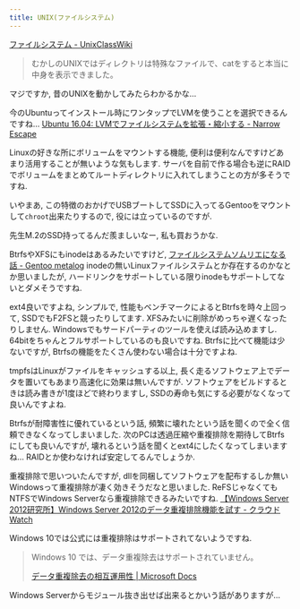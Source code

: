 ```yaml
---
title: UNIX(ファイルシステム)
---
```


[ファイルシステム - UnixClassWiki](https://uc2.h2np.net/index.php/%E3%83%95%E3%82%A1%E3%82%A4%E3%83%AB%E3%82%B7%E3%82%B9%E3%83%86%E3%83%A0)

> むかしのUNIXではディレクトリは特殊なファイルで、catをすると本当に中身を表示できました。

マジですか,
昔のUNIXを動かしてみたらわかるかな…

今のUbuntuってインストール時にワンタップでLVMを使うことを選択できるんですね…
[Ubuntu 16.04: LVMでファイルシステムを拡張・縮小する - Narrow Escape](https://www.hiroom2.com/2016/05/02/ubuntu-16-04%E3%81%AElvm%E3%81%A7%E3%83%95%E3%82%A1%E3%82%A4%E3%83%AB%E3%82%B7%E3%82%B9%E3%83%86%E3%83%A0%E3%82%92%E6%8B%A1%E5%BC%B5-%E7%B8%AE%E5%B0%8F%E3%81%99%E3%82%8B/)

Linuxの好きな所にボリュームをマウントする機能,
便利は便利なんですけどあまり活用することが無いような気もします.
サーバを自前で作る場合も逆にRAIDでボリュームをまとめてルートディレクトリに入れてしまうことの方が多そうですね.

いやまあ,
この特徴のおかげでUSBブートしてSSDに入ってるGentooをマウントして`chroot`出来たりするので,
役には立っているのですが.

先生M.2のSSD持ってるんだ羨ましいなー,
私も買おうかな.

BtrfsやXFSにもinodeはあるみたいですけど,
[ファイルシステムソムリエになる話 - Gentoo metalog](http://gentoo.hatenablog.com/entry/2016/06/17/020107)
inodeの無いLinuxファイルシステムとか存在するのかなとか思いましたが,
ハードリンクをサポートしている限りinodeもサポートしてないとダメそうですね.

ext4良いですよね,
シンプルで,
性能もベンチマークによるとBtrfsを時々上回って,
SSDでもF2FSと競ったりしてます.
XFSみたいに削除がめっちゃ遅くなったりしません.
Windowsでもサードパーティのツールを使えば読み込めますし.
64bitをちゃんとフルサポートしているのも良いですね.
Btrfsに比べて機能は少ないですが,
Btrfsの機能をたくさん使わない場合は十分ですよね.

tmpfsはLinuxがファイルをキャッシュする以上,
長く走るソフトウェア上でデータを置いてもあまり高速化に効果は無いんですが.
ソフトウェアをビルドするときは読み書きが1度ほどで終わりますし,
SSDの寿命も気にする必要がなくなって良いんですよね.

Btrfsが耐障害性に優れているという話,
頻繁に壊れたという話を聞くので全く信頼できなくなってしまいました.
次のPCは透過圧縮や重複排除を期待してBtrfsにしても良いんですが,
壊れるという話を聞くとext4にしたくなってしまいますね…
RAIDとか使わなければ安定してるんでしょうか.

重複排除で思いついたんですが,
dllを同梱してソフトウェアを配布するしか無いWindowsって重複排除が凄く効きそうだなと思いました.
ReFSじゃなくてもNTFSでWindows Serverなら重複排除できるみたいですね.
[【Windows Server 2012研究所】Windows Server 2012のデータ重複排除機能を試す - クラウド Watch](https://cloud.watch.impress.co.jp/docs/column/2012lab/589585.html)

Windows 10では公式には重複排除はサポートされてないようですね.

> Windows 10 では、データ重複除去はサポートされていません。
>
> [データ重複除去の相互運用性 | Microsoft Docs](https://docs.microsoft.com/ja-jp/windows-server/storage/data-deduplication/interop)

Windows Serverからモジュール抜き出せば出来るとかいう話がありますが…
